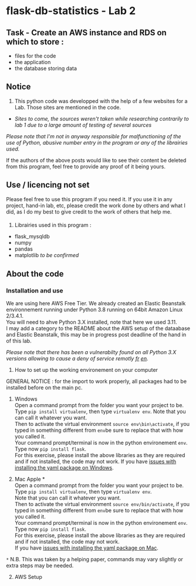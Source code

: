 # flask-db-statistics - Lab 2

## Task - Create an AWS instance and RDS on which to store :
 - files for the code
 - the application
 - the database storing data

## Notice

   1. This python code was developped with the help of a few websites for a Lab.
Those sites are mentioned in the code.
- _Sites to come, the sources weren't taken while researching contrarily to lab 1 due to a large amount of testing of several sources_

_Please note that I'm not in anyway responsible for malfunctioning of the use of Python, abusive number entry in the program or any of the librairies used._

If the authors of the above posts would like to see their content be deleted from this program, feel free to provide any proof of it being yours.

## Use / licencing not set

Please feel free to use this program if you need it.
If you use it in any project, hand-in lab, etc, please credit the work done by others and what I did, as I do my best to give credit to the work of others that help me.
####

1. Librairies used in this program :

- flask_mysqldb
- numpy
- pandas
- matplotlib *to be confirmed*

## About the code

### Installation and use

We are using here AWS Free Tier. We already created an Elastic Beanstalk environnement running under Python 3.8 running on 64bit Amazon Linux 2/3.4.1.<br />
You will need to ahve Python 3.X installed, note that here we used 3.11. <br />
I may add a category to the README about the AWS setup of the dataabase and Elastic Beanstalk, this may be in progress post deadline of the hand in of this lab.<br />

_Please note that there has been a vulnerabilty found on all Python 3.X versions allowing to cause a deny of service remotly [fr](https://www.cert.ssi.gouv.fr/avis/CERTFR-2022-AVI-1017/](en)[https://www.cve.org/CVERecord?id=CVE-2022-45061) [en](https://www.cve.org/CVERecord?id=CVE-2022-45061)._<br />

1. How to set up the working environement on your computer

 GENERAL NOTICE : for the import to work properly, all packages had to be installed before on the main pc.
  1. Windows <br />
  Open a command prompt from the folder you want your project to be. Type `pip install virtualenv`, then type `virtualenv env`. Note that you can call it whatever you want. <br />
  Then to activate the virtual environment `source env\bin\activate`, if you typed in something different from `env`be sure to replace that with how you called it.<br />
Your command prompt/terminal is now in the python environement `env`. Type now `pip install flask`. <br />
  For this exercise, please install the above libraries as they are required and if not installed, the code may not work. If you have [issues with installing the yaml package on Windows](https://www.geeksforgeeks.org/how-to-install-pyyaml-on-windows/).<br />
  
  
  
  2. Mac Apple * <br />
  Open a command prompt from the folder you want your project to be. Type `pip install virtualenv`, then type `virtualenv env`. <br />
  Note that you can call it whatever you want.<br />
  Then to activate the virtual environment `source env/bin/activate`, if you typed in something different from `env`be sure to replace that with how you called it.<br />
  Your command prompt/terminal is now in the python environement `env`. Type now `pip install flask`.  <br />
  For this exercise, please install the above libraries as they are required and if not installed, the code may not work.  <br />
  If you have [issues with installing the yaml package on Mac](https://stackoverflow.com/questions/14261614/how-do-i-install-the-yaml-package-for-python/21317961#21317961).
  
`*` N.B. This was taken by a helping paper, commands may vary slightly or extra steps may be needed.
  
2. AWS Setup

  
  


